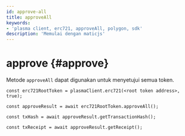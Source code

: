 ```yaml
---
id: approve-all
title: approveAll
keywords:
- 'plasma client, erc721, approveAll, polygon, sdk'
description: 'Memulai dengan maticjs'
---
```


# approve {#approve}

Metode `approveAll` dapat digunakan untuk menyetujui semua token.

```
const erc721RootToken = plasmaClient.erc721(<root token address>, true);

const approveResult = await erc721RootToken.approveAll();

const txHash = await approveResult.getTransactionHash();

const txReceipt = await approveResult.getReceipt();

```
